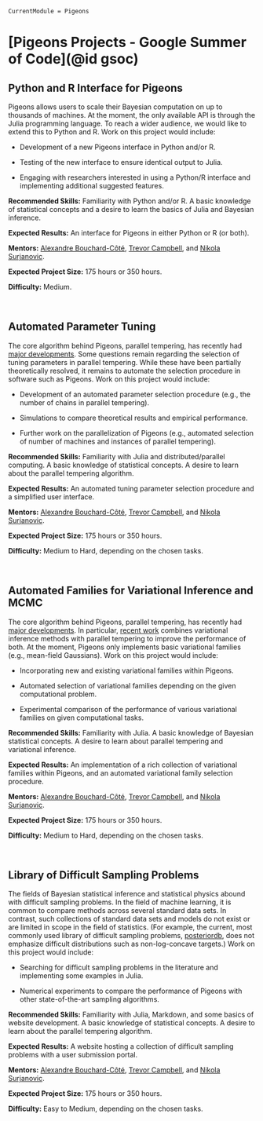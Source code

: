 ```@meta
CurrentModule = Pigeons
```
# [Pigeons Projects - Google Summer of Code](@id gsoc)

## Python and R Interface for Pigeons

Pigeons allows users to scale their Bayesian computation on up to thousands of 
machines. At the moment, the only available API is through the Julia programming 
language. To reach a wider audience, we would like to extend this to Python and R.
Work on this project would include: 

- Development of a new Pigeons interface in Python and/or R.

- Testing of the new interface to ensure identical output to Julia.  

- Engaging with researchers interested in using a Python/R interface and implementing additional suggested features. 

**Recommended Skills:** Familiarity with Python and/or R. A basic knowledge of 
statistical concepts and a desire to learn the basics of Julia and Bayesian inference.

**Expected Results:** An interface for Pigeons in either Python or R (or both). 

**Mentors:** [Alexandre Bouchard-Côté](https://github.com/alexandrebouchard), 
[Trevor Campbell](https://github.com/trevorcampbell/), and 
[Nikola Surjanovic](https://github.com/nikola-sur).

**Expected Project Size:** 175 hours or 350 hours. 

**Difficulty:** Medium.

<br>

## Automated Parameter Tuning

The core algorithm behind Pigeons, parallel tempering, has recently had [major developments](https://arxiv.org/abs/1905.02939). 
Some questions remain regarding the selection of tuning parameters in parallel tempering. 
While these have been partially theoretically resolved, it remains to automate 
the selection procedure in software such as Pigeons.
Work on this project would include:

- Development of an automated parameter selection procedure (e.g., the number of chains in parallel tempering). 

- Simulations to compare theoretical results and empirical performance.

- Further work on the parallelization of Pigeons (e.g., automated selection of number of machines and instances of parallel tempering).

**Recommended Skills:** Familiarity with Julia and distributed/parallel computing. 
A basic knowledge of statistical concepts. A desire to learn about the parallel tempering algorithm.

**Expected Results:** An automated tuning parameter selection procedure and a simplified user interface. 

**Mentors:** [Alexandre Bouchard-Côté](https://github.com/alexandrebouchard), 
[Trevor Campbell](https://github.com/trevorcampbell/), and 
[Nikola Surjanovic](https://github.com/nikola-sur).

**Expected Project Size:** 175 hours or 350 hours. 

**Difficulty:** Medium to Hard, depending on the chosen tasks.

<br>

## Automated Families for Variational Inference and MCMC 

The core algorithm behind Pigeons, parallel tempering, has recently had [major developments](https://arxiv.org/abs/1905.02939). 
In particular, [recent work](https://arxiv.org/abs/2206.00080) combines variational inference methods with 
parallel tempering to improve the performance of both. 
At the moment, Pigeons only implements basic variational families (e.g., mean-field Gaussians). 
Work on this project would include:

- Incorporating new and existing variational families within Pigeons. 

- Automated selection of variational families depending on the given computational problem. 

- Experimental comparison of the performance of various variational families on 
given computational tasks.

**Recommended Skills:** Familiarity with Julia. 
A basic knowledge of Bayesian statistical concepts. A desire to learn about parallel tempering and variational inference. 

**Expected Results:** An implementation of a rich collection of variational families within Pigeons, 
and an automated variational family selection procedure. 

**Mentors:** [Alexandre Bouchard-Côté](https://github.com/alexandrebouchard), 
[Trevor Campbell](https://github.com/trevorcampbell/), and 
[Nikola Surjanovic](https://github.com/nikola-sur).

**Expected Project Size:** 175 hours or 350 hours. 

**Difficulty:** Medium to Hard, depending on the chosen tasks.

<br>

## Library of Difficult Sampling Problems 

The fields of Bayesian statistical inference and statistical physics abound with 
difficult sampling problems. In the field of machine learning, it is common to compare 
methods across several standard data sets. 
In contrast, such collections of standard data sets and models do not exist or 
are limited in scope in the field of statistics.
(For example, the current, most commonly used library of difficult sampling problems, 
[posteriordb](https://github.com/stan-dev/posteriordb), does not emphasize 
difficult distributions such as non-log-concave targets.) Work on this project would include:

- Searching for difficult sampling problems in the literature and implementing some examples in Julia.

- Numerical experiments to compare the performance of Pigeons with other state-of-the-art sampling algorithms.

**Recommended Skills:** Familiarity with Julia, Markdown, and some basics of website development. 
A basic knowledge of statistical concepts. A desire to learn about the parallel tempering algorithm.

**Expected Results:** A website hosting a collection of difficult sampling problems with a user submission portal. 

**Mentors:** [Alexandre Bouchard-Côté](https://github.com/alexandrebouchard), 
[Trevor Campbell](https://github.com/trevorcampbell/), and 
[Nikola Surjanovic](https://github.com/nikola-sur).

**Expected Project Size:** 175 hours or 350 hours. 

**Difficulty:** Easy to Medium, depending on the chosen tasks.

